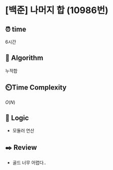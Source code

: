 # [백준] 나머지 합 (10986번)

## ⏰  **time**

6시간

## :pushpin: **Algorithm**

누적합

## ⏲️**Time Complexity**

$O(N)$

## :round_pushpin: **Logic**

- 모듈러 연산

## :black_nib: **Review**

- 골드 너무 어렵다..
